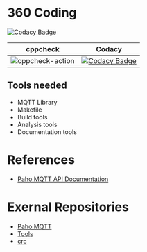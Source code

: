 # 360 Coding

[![Codacy Badge](https://api.codacy.com/project/badge/Grade/3b20c7c3ec7f4734b42cc0d04dcf3fb2)](https://app.codacy.com/manual/360_Coders/linux?utm_source=github.com&utm_medium=referral&utm_content=360_coders/linux&utm_campaign=Badge_Grade_Dashboard)

|cppcheck|Codacy|
|:--:|:--:|
|![cppcheck-action](https://github.com/cpganiger/360_Coders/workflows/cppcheck-action/badge.svg)|[![Codacy Badge](https://app.codacy.com/project/badge/Grade/3ac7e2a959a24fa4b5d1b9c1c886ff75)](https://www.codacy.com/manual/360_Coders/linux?utm_source=github.com&amp;utm_medium=referral&amp;utm_content=stepin654321/MiniProject_Template&amp;utm_campaign=Badge_Grade)|
## Tools needed
* MQTT Library
* Makefile
* Build tools
* Analysis tools
* Documentation tools

# References
* [Paho MQTT API Documentation](https://www.eclipse.org/paho/files/mqttdoc/MQTTClient/html/index.html)

# Exernal Repositories
* [Paho MQTT](https://github.com/eclipse/paho.mqtt.c)
* [Tools](https://github.com/stepin654321/MiniProject_Template)
* [crc](https://github.com/lammertb/libcrc)


